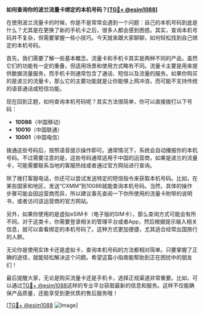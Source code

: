 **如何查询你的波兰流量卡绑定的本机号码？[[TG💪+ @esim1088](https://t.me/s/esim1088)]**

在使用波兰流量卡的时候，你是不是常常会遇到一个问题：自己的本机号码到底是什么？尤其是在更换了新的手机卡之后，很多人都会感到困惑。其实，查询本机号码并不复杂，但需要掌握一些小技巧。今天就来跟大家聊聊，如何轻松找到自己绑定的本机号码。

首先，我们需要了解一些基本概念。流量卡和手机卡其实是两种不同的产品，虽然它们的功能有一定的重叠，但适用场景和使用方式略有不同。流量卡主要是用来提供数据流量服务，而手机卡则通常包含了通话、短信以及流量的服务。如果你购买的是波兰的流量卡，那么它的主要功能就是让你能够上网冲浪，而可能不支持传统的语音通话或短信功能。

现在回到正题，如何查询本机号码呢？其实方法很简单，你可以直接拨打以下号码：

- **10086**（中国移动）
- **10010**（中国联通）
- **10001**（中国电信）

拨通这些号码后，按照语音提示操作即可。通常情况下，系统会自动播报你的本机号码。不过需要注意的是，这些号码通常适用于中国的运营商，如果是波兰的流量卡，可能需要联系当地的客服热线或者通过官方网站进行查询。

除了拨打客服电话，你还可以尝试发送特定的短信指令来获取本机号码。比如，在某些国家和地区，发送“CXMM”到10086就能查询本机号码。当然，具体的操作步骤可能会因运营商而异，所以建议事先查阅一下你所使用的流量卡附带的说明书，或者访问该运营商的官方网站。

另外，如果你使用的是虚拟eSIM卡（电子版的SIM卡），那么查询方式可能会有所不同。对于这类卡，你需要登录相关的管理平台或者App，然后根据提示输入相关信息，就可以查看绑定的本机号码了。这种方式更加便捷，尤其适合经常出国旅行的人群。

无论你是使用实体卡还是虚拟卡，查询本机号码的方法都相对简单。只要掌握了正确的途径，就能轻松解决这个问题。希望这篇小指南能帮助到正在困扰中的朋友们！

最后提醒大家，无论是购买流量卡还是手机卡，选择正规渠道非常重要。比如，可以通过[TG💪+ @esim1088](https://t.me/s/esim1088)这样的专业平台获取最新的信息和服务。这样不仅能确保产品质量，还能享受到更优质的售后服务哦！

[[TG💪+ @esim1088](https://t.me/s/esim1088) ![Image](https://i.postimg.cc/4NQfJmqS/Snipaste-2025-05-13-00-14-12.png)]